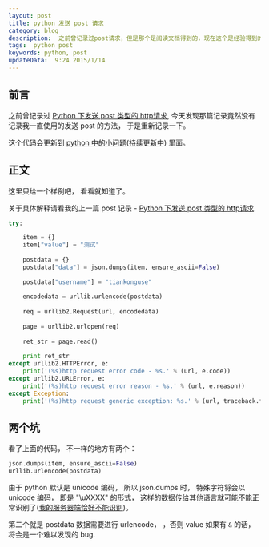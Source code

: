 ```yaml
---  
layout: post  
title: python 发送 post 请求
category: blog  
description:  之前曾记录过post请求，但是那个是阅读文档得到的，现在这个是经验得到的。
tags:  python post
keywords: python, post
updateData:  9:24 2015/1/14
---  
```


## 前言

之前曾记录过 [Python 下发送 post 类型的 http请求][python-http-post], 今天发现那篇记录竟然没有记录我一直使用的发送 post 的方法， 于是重新记录一下。  

这个代码会更新到 [python 中的小问题(持续更新中)][python-problem] 里面。  

## 正文

这里只给一个样例吧， 看看就知道了。  

关于具体解释请看我的上一篇 post 记录 - [Python 下发送 post 类型的 http请求][python-http-post].  


```python
try:

    item = {}
    item["value"] = "测试"
    
    postdata = {}
    postdata["data"] = json.dumps(item, ensure_ascii=False)
    
    postdata["username"] = "tiankonguse"
    
    encodedata = urllib.urlencode(postdata)
    
    req = urllib2.Request(url, encodedata)
    
    page = urllib2.urlopen(req)
    
    ret_str = page.read()
    
    print ret_str
except urllib2.HTTPError, e:
    print('(%s)http request error code - %s.' % (url, e.code))
except urllib2.URLError, e:
    print('(%s)http request error reason - %s.' % (url, e.reason))
except Exception:                                                                                       
    print('(%s)http request generic exception: %s.' % (url, traceback.format_exc()))
```

## 两个坑

看了上面的代码， 不一样的地方有两个：

```python
json.dumps(item, ensure_ascii=False)
urllib.urlencode(postdata)
```

由于 python 默认是 unicode 编码， 所以 json.dumps 时， 特殊字符将会以 unicode 编码， 即是 "\uXXXX" 的形式， 这样的数据传给其他语言就可能不能正常识别了([我的服务器端恰好不能识别][json-dump-more])。  

第二个就是 postdata 数据需要进行 urlencode， ，否则 value 如果有 `&`  的话，将会是一个难以发现的 bug.  


[json-dump-more]: http://github.tiankonguse.com/blog/2015/01/14/json-dump-more/
[python-problem]: http://github.tiankonguse.com/blog/2014/10/29/python-problem/
[python-http-post]: http://github.tiankonguse.com/blog/2014/10/29/python-problem/#content-h2-http%20%E8%AF%B7%E6%B1%82